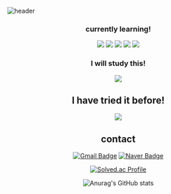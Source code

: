 ![header](https://capsule-render.vercel.app/api?type=waving&color=83dcb7&height=300&section=header&text=Heunoh%20lee&fontSize=90)

<div align="center">
 
### currently learning!
<p>
<img src="https://img.shields.io/badge/python-C0D84D?style=flat-square&logo=python&logoColor=black"/>
<img src="https://img.shields.io/badge/cpp-00B5E3?style=flat-square&logo=cplusplus&logoColor=blue"/>
<img src="https://img.shields.io/badge/html5-800000?style=flat-square&logo=html5&logoColor=orange"/>
<img src="https://img.shields.io/badge/css-F5F0C5?style=flat-square&logo=csswizardry&logoColor=black"/>
<img src="https://img.shields.io/badge/django-F5F0C5?style=flat-square&logo=django&logoColor=black"/>
</p>

### I will study this!
<p>
<img src="https://img.shields.io/badge/unrealengine-47302E?style=flat-square&logo=unrealengine&logoColor=white"/>
</p>


## I have tried it before!
<p>
<img src="https://img.shields.io/badge/unity-47302E?style=flat-square&logo=unity&logoColor=white"/>
</p>

## contact
[![Gmail Badge](https://img.shields.io/badge/Gmail-d14836?style=flat-square&logo=Gmail&logoColor=white&link=mailto:heunoh01@gmail.com)](mailto:heunoh01@gmail.com)
[![Naver Badge](https://img.shields.io/badge/Naver-03C75A?style=flat-square&logo=Naver&logoColor=white&link=mailto:gms245@naver.com)](mailto:gms245@naver.com)


[![Solved.ac Profile](http://mazassumnida.wtf/api/v2/generate_badge?boj=heunsei0506)](https://solved.ac/heunsei0506/)

![Anurag's GitHub stats](https://github-readme-stats.vercel.app/api?username=heunsei&show_icons=true&theme=transparent)
</div>

